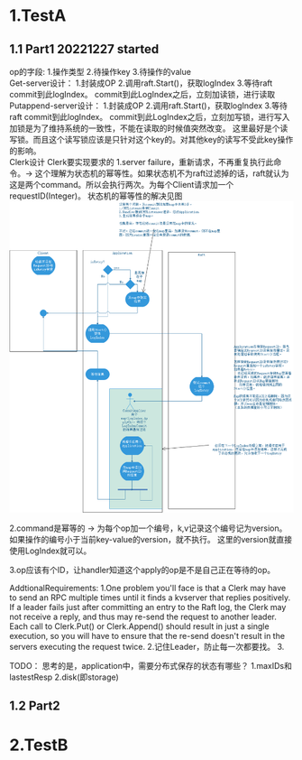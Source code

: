 # 1.TestA
## 1.1 Part1 20221227 started
op的字段:
1.操作类型
2.待操作key
3.待操作的value<br>
Get-server设计：
    1.封装成OP
    2.调用raft.Start()，获取logIndex
    3.等待raft commit到此logIndex。
    commit到此LogIndex之后，立刻加读锁，进行读取
Putappend-server设计：
    1.封装成OP
    2.调用raft.Start()，获取logIndex
    3.等待raft commit到此logIndex。
    commit到此LogIndex之后，立刻加写锁，进行写入
加锁是为了维持系统的一致性，不能在读取的时候值突然改变。
这里最好是个读写锁。而且这个读写锁应该是只针对这个key的。对其他key的读写不受此key操作的影响。<br>
Clerk设计
Clerk要实现要求的
1.server failure，重新请求，不再重复执行此命令。-> 这个理解为状态机的幂等性。如果状态机不为raft过滤掉的话，raft就认为这是两个command。所以会执行两次。为每个Client请求加一个requestID(Integer)。
状态机的幂等性的解决见图![这是图片](./pic/lab3-desination.png "状态机幂等性")

2.command是幂等的 -> 为每个op加一个编号，k,v记录这个编号记为version。如果操作的编号小于当前key-value的version，就不执行。
这里的version就直接使用LogIndex就可以。

3.op应该有个ID，让handler知道这个apply的op是不是自己正在等待的op。

AddtionalRequirements:
1.One problem you'll face is that a Clerk may have to send an RPC multiple times until it finds a kvserver that replies positively. If a leader fails just after committing an entry to the Raft log, the Clerk may not receive a reply, and thus may re-send the request to another leader. Each call to Clerk.Put() or Clerk.Append() should result in just a single execution, so you will have to ensure that the re-send doesn't result in the servers executing the request twice.
2.记住Leader，防止每一次都要找。
3.

TODO：
思考的是，application中，需要分布式保存的状态有哪些？
1.maxIDs和lastestResp
2.disk(即storage)
## 1.2 Part2

# 2.TestB